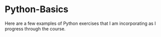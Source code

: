 # Python-Basics
Here are a few examples of Python exercises that I am incorporating as I progress through the course.
